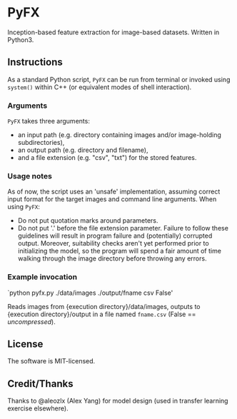 # PyFX
Inception-based feature extraction for image-based datasets. Written in Python3.

## Instructions
As a standard Python script, `PyFX` can be run from terminal or invoked using `system()` within C++ (or equivalent modes of shell interaction). 

### Arguments
`PyFX` takes three arguments: 
 * an input path (e.g. directory containing images and/or image-holding subdirectories), 
 * an output  path (e.g. directory and filename), 
 * and a file extension (e.g. "csv", "txt") for the stored features.

### Usage notes
As of now, the script uses an 'unsafe' implementation, assuming correct input format for the target images and command line arguments. When using `PyFX`:
 * Do not put quotation marks around parameters.
 * Do not put '.' before the file extension parameter. 
Failure to follow these guidelines will result in program failure and (potentially) corrupted output. Moreover, suitability checks aren't yet performed prior to initializing the model, so the program will spend a fair amount of time walking through the image directory before throwing any errors.

### Example invocation
`python pyfx.py ./data/images ./output/fname csv False'

Reads images from {execution directory}/data/images, outputs to {execution directory}/output in a file named `fname.csv` (False == *uncompressed*).

## License
The software is MIT-licensed.

## Credit/Thanks
Thanks to @aleozlx (Alex Yang) for model design (used in transfer learning exercise elsewhere).
